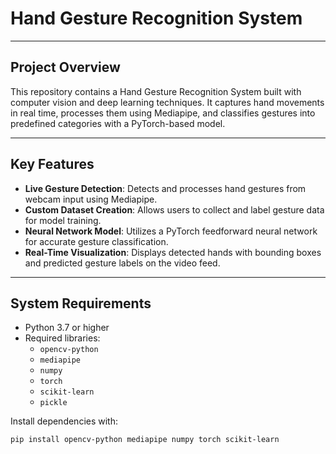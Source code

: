 # Hand Gesture Recognition System

---

## Project Overview

This repository contains a Hand Gesture Recognition System built with computer vision and deep learning techniques. It captures hand movements in real time, processes them using Mediapipe, and classifies gestures into predefined categories with a PyTorch-based model.

---

## Key Features

- **Live Gesture Detection**: Detects and processes hand gestures from webcam input using Mediapipe.
- **Custom Dataset Creation**: Allows users to collect and label gesture data for model training.
- **Neural Network Model**: Utilizes a PyTorch feedforward neural network for accurate gesture classification.
- **Real-Time Visualization**: Displays detected hands with bounding boxes and predicted gesture labels on the video feed.

---

## System Requirements

- Python 3.7 or higher  
- Required libraries:  
  - `opencv-python`  
  - `mediapipe`  
  - `numpy`  
  - `torch`  
  - `scikit-learn`  
  - `pickle`  

Install dependencies with:  
```bash
pip install opencv-python mediapipe numpy torch scikit-learn
